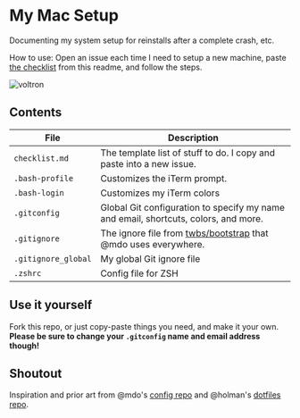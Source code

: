 # My Mac Setup

Documenting my system setup for reinstalls after a complete crash, etc.

How to use: Open an issue each time I need to setup a new machine, paste [the checklist](checklist.md) from this readme, and follow the steps.

![voltron](https://media.giphy.com/media/5xtDarCqumOSOXZHBQY/giphy.gif)

## Contents

| File | Description |
| --- | --- |
| `checklist.md` | The template list of stuff to do. I copy and paste into a new issue. |
| `.bash-profile` | Customizes the iTerm prompt. |
| `.bash-login` | Customizes my iTerm colors |
| `.gitconfig` | Global Git configuration to specify my name and email, shortcuts, colors, and more. |
| `.gitignore` | The ignore file from [twbs/bootstrap](https://github.com/twbs/bootstrap) that @mdo uses everywhere. |
| `.gitignore_global` | My global Git ignore file |
| `.zshrc` | Config file for ZSH |

## Use it yourself

Fork this repo, or just copy-paste things you need, and make it your own. **Please be sure to change your `.gitconfig` name and email address though!**

## Shoutout

Inspiration and prior art from @mdo's [config repo](https://github.com/mdo/config) and @holman's [dotfiles repo](https://github.com/holman/dotfiles).
